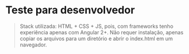 
# Teste para desenvolvedor

> Stack utilizada: HTML + CSS + JS, pois, com frameworks tenho experiência apenas com Angular 2+.
> Não requer instalação, apenas copiar os arquivos para um diretório e abrir o index.html em um navegador.